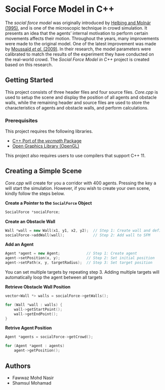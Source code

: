 # Social Force Model in C++

The *social force model* was originally introduced by [Helbing and Molnár (1995)](https://doi.org/10.1103/PhysRevE.51.4282), and is one of the microscopic technique in crowd simulation. It presents an idea that the agents’ internal motivation to perform certain movements affects their motion. Throughout the years, many improvements were made to the original model. One of the latest improvement was made by [Moussaïd *et al.* (2009)](https://doi.org/10.1098/rspb.2009.0405). In their research, the model parameters were calibrated to match the results of the experiment they have conducted on the real-world crowd. The *Social Force Model in C++* project  is created based on this research.

## Getting Started

This project consists of three header files and four source files. *Core.cpp* is used to setup the scene and display the position of all agents and obstacle walls, while the remaining header and source files are used to store the characteristics of agents and obstacle walls, and perform calculations.

### Prerequisites

This project requires the following libraries.
- [C++ Port of the *vecmath* Package](https://github.com/egonw/vecmath)
- [Open Graphics Library (OpenGL)](https://www.opengl.org/)

This project also requires users to use compilers that support C++ 11.

## Creating a Simple Scene

*Core.cpp* will create for you a corridor with 400 agents. Pressing the key <kbd>a</kbd> will start the simulation. However, if you wish to create your own scene, kindly follow the steps below.

**Create a Pointer to the <code>SocialForce</code> Object**
```cpp
SocialForce *socialForce;
```

**Create an Obstacle Wall**
```cpp
Wall *wall = new Wall(x1, y1, x2, y2);  // Step 1: Create wall and define its coordinates
socialForce->addWall(wall);             // Step 2: Add wall to SFM
```

**Add an Agent**
```cpp
Agent *agent = new Agent;            // Step 1: Create agent
agent->setPosition(x, y);            // Step 2: Set initial position
agent->setPath(x, y, targetRadius);  // Step 3: Set target position
```
You can set multiple targets by repeating step 3. Adding multiple targets will automatically loop the agent between all targets

**Retrieve Obstacle Wall Position**
```cpp
vector<Wall *> walls = socialForce->getWalls();

for (Wall *wall : walls) {
    wall->getStartPoint();
    wall->getEndPoint();
}
```

**Retrive Agent Position**
```cpp
Agent *agents = socialForce->getCrowd();

for (Agent *agent : agents)
    agent->getPosition();
```

## Authors

- Fawwaz Mohd Nasir
- Shamsul Mohamad
